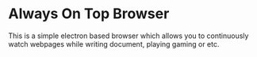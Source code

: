 # Always On Top Browser
This is a simple electron based browser which allows you to continuously watch webpages while writing document, playing gaming or etc.